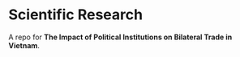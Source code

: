 # Scientific Research
A repo for **The Impact of Political Institutions on Bilateral Trade in Vietnam**.